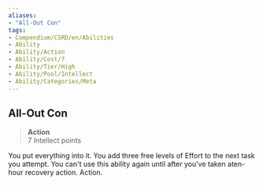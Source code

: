 ```yaml
---
aliases:
- "All-Out Con"
tags:
- Compendium/CSRD/en/Abilities
- Ability
- Ability/Action
- Ability/Cost/7
- Ability/Tier/High
- Ability/Pool/Intellect
- Ability/Categories/Meta
---
```


  
## All-Out Con  
>**Action**  
>7 Intellect points
  
You put everything into it. You add three free levels of Effort to the next task you attempt. You can't use this ability again until after you've taken aten-hour recovery action. Action.